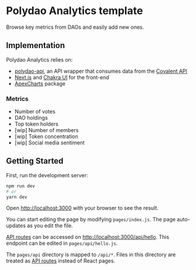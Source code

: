 # Polydao Analytics template

Browse key metrics from DAOs and easily add new ones.

## Implementation

Polydao Analytics relies on:

- [polydao-api](https://github.com/karlxlee/polydao-api), an API wrapper that consumes data from the [Covalent API](https://www.covalenthq.com/)
- [Next.js](https://nextjs.org) and [Chakra UI](https://chakra-ui.com/) for the front-end
- [ApexCharts](https://apexcharts.com/) package

### Metrics

- Number of votes
- DAO holdings
- Top token holders
- [wip] Number of members
- [wip] Token concentration
- [wip] Social media sentiment

## Getting Started

First, run the development server:

```bash
npm run dev
# or
yarn dev
```

Open [http://localhost:3000](http://localhost:3000) with your browser to see the result.

You can start editing the page by modifying `pages/index.js`. The page auto-updates as you edit the file.

[API routes](https://nextjs.org/docs/api-routes/introduction) can be accessed on [http://localhost:3000/api/hello](http://localhost:3000/api/hello). This endpoint can be edited in `pages/api/hello.js`.

The `pages/api` directory is mapped to `/api/*`. Files in this directory are treated as [API routes](https://nextjs.org/docs/api-routes/introduction) instead of React pages.
